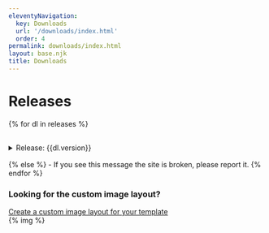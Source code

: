 ```yaml
---
eleventyNavigation:
  key: Downloads
  url: '/downloads/index.html'
  order: 4
permalink: downloads/index.html
layout: base.njk
title: Downloads
---
```

# Releases

{% for dl in releases %}
<section aria-label="Release: {{dl.version}}" style="padding: 1rem 0;">
  <details>
    <summary>Release: {{dl.version}}</summary>
    <div class="release-notes" style="background-color: var(--secondary-transparent); padding: 1rem 2rem;">
      <h2 style="text-align: center">
        <a type="button" href="/dist/{{dl.name}}">Download v.{{dl.version}}</a>
      </h2>
      <h3>Release type: {{dl.type}}</h3>
      <h3>New feature</h3>
      <ul>
        {% for feature in dl.features %}
          <li> {{ feature | safe }} </li>
          {% else %}
          <li>No new features</li>
        {% endfor %}
      </ul>
      <h3>Change</h3>
      <ul>
        {% for change in dl.changes %}
          <li> {{ change | safe }} </li>
          {% else %}
          <li>No change</li>
        {% endfor %}
      </ul>
      <h3>Bug fixes</h3>
      <ul>
        {% for bug in dl.bugs %}
          <li> {{ bug | safe }} </li>
          {% else %}
          <li>No bug fixes</li>
        {% endfor %}
      </ul>
      <h3>Notes</h3>
      <ul>
        {% for note in dl.notes %}
          <li> {{ note | safe }} </li>
          {% else %}
          <li>No notes</li>
        {% endfor %}
      </ul>
    </div>
  </details>
</section>
{% else %}
- If you see this message the site is broken, please report it.
{% endfor %}

<h3>Looking for the custom image layout?</h3>
<a href="/create-template-overrides/index.html">Create a custom image layout for your template</a>
<br>
{% img %}
